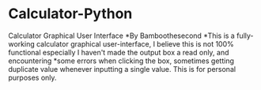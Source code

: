 # Calculator-Python
Calculator Graphical User Interface
*By Bamboothesecond
*This is a fully-working calculator graphical user-interface, I believe this is not 100% functional especially I haven't made the output box a read only, and encountering *some errors when clicking the box, sometimes getting duplicate value whenever inputting a single value. This is for personal purposes only.

